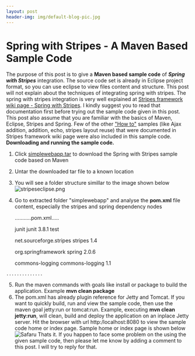 ```yaml
---
layout: post
header-img: img/default-blog-pic.jpg
---
```


# Spring with Stripes - A Maven Based Sample Code

The purpose of this post is to give a **Maven based sample code** of _**Spring with Stripes**_ integration. The source code set is already in Eclipse project format, so you can use eclipse to view files content and structure. This post will not explain about the techniques of integrating spring with stripes. The spring with stripes integration is very well explained at [Stripes framework wiki page - Spring with Stripes](http://www.stripesframework.org/display/stripes/Spring+with+Stripes). I kindly suggest you to read that documentation first before trying out the sample code given in this post. This post also assume that you are familiar with the basics of Maven, Eclipse, Stripes and Spring. Few of the other ["How to"](http://www.stripesframework.org/display/stripes/How+To%27s) samples (like Ajax addition, addition, echo, stripes layout reuse) that were documented in Stripes framework wiki page were also included in this sample code.  **Downloading and running the sample code.**

  1. Click [simplewebapp.tar](/wp-content/uploads/2008/03/simplewebapp.tar) to download the Spring with Stripes sample code based on Maven
  2. Untar the downloaded tar file to a known location
  3. You will see a folder structure simillar to the image shown below ![stripeseclipse.png](/wp-content/uploads/2008/03/stripeseclipse.png)
  4. Go to extracted folder "simplewebapp" and analyse the **pom.xml** file content, especially the stripes and spring dependency nodes
    
        ...........pom.xml.....
    
     
    	junit
    	junit
    	3.8.1
    	test
     
     
    	net.sourceforge.stripes
    	stripes
    	1.4
     
     
    	org.springframework
    	spring
    	2.0.6
     
     
    	commons-logging
    	commons-logging
    	1.1
     
    
    ..............
    

  5. Run the maven commands with goals like install or package to build the application. Example **mvn clean package**
  6. The pom.xml has already plugin reference for Jetty and Tomcat. If you want to quickly build, run and view the sample code, then use the maven goal jetty:run or tomcat:run. Example, executing **mvn clean jetty:run**, will clean, build and deploy the application on an inplace Jetty server. Hit the browser with url http:/localhost:8080 to view the sample code home or index page. Sample home or index page is shown below ![Safaru](/wp-content/uploads/2008/03/spring-stripesweb.png)
Thats it. If you happen to face some problem on the using the given sample code, then please let me know by adding a comment to this post. I will try to reply for that.